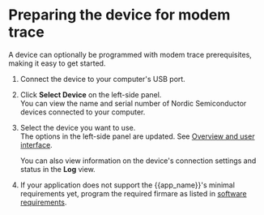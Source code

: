 # Preparing the device for modem trace

A device can optionally be programmed with modem trace prerequisites, making it easy to get started.

1. Connect the device to your computer's USB port.
2. Click **Select Device** on the left-side panel.</br>
   You can view the name and serial number of Nordic Semiconductor devices connected to your computer.
3. Select the device you want to use.</br>
    The options in the left-side panel are updated. See [Overview and user interface](./overview.md).

    You can also view information on the device's connection settings and status in the **Log** view.

4. If your application does not support the {{app_name}}'s minimal requirements yet, program the required firmare as listed in [software requirements](requirements.md#software-requirements).
